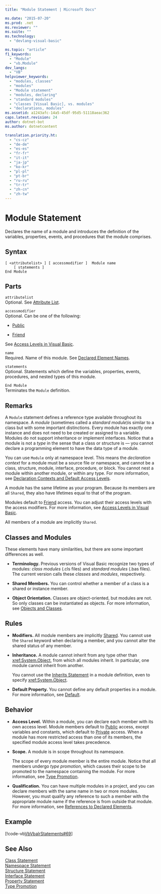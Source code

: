 ```yaml
---
title: "Module Statement | Microsoft Docs"

ms.date: "2015-07-20"
ms.prod: .net
ms.reviewer: ""
ms.suite: ""
ms.technology: 
  - "devlang-visual-basic"

ms.topic: "article"
f1_keywords: 
  - "Module"
  - "vb.Module"
dev_langs: 
  - "VB"
helpviewer_keywords: 
  - "modules, classes"
  - "modules"
  - "Module statement"
  - "modules, declaring"
  - "standard modules"
  - "classes [Visual Basic], vs. modules"
  - "declarations, modules"
ms.assetid: a1243afc-14a5-45df-95d5-51118aeac362
caps.latest.revision: 24
author: dotnet-bot
ms.author: dotnetcontent

translation.priority.ht: 
  - "cs-cz"
  - "de-de"
  - "es-es"
  - "fr-fr"
  - "it-it"
  - "ja-jp"
  - "ko-kr"
  - "pl-pl"
  - "pt-br"
  - "ru-ru"
  - "tr-tr"
  - "zh-cn"
  - "zh-tw"
---
```

# Module Statement
Declares the name of a module and introduces the definition of the variables, properties, events, and procedures that the module comprises.  
  
## Syntax  
  
```  
[ <attributelist> ] [ accessmodifier ]  Module name  
    [ statements ]  
End Module  
```  
  
## Parts  
 `attributelist`  
 Optional. See [Attribute List](../../../visual-basic/language-reference/statements/attribute-list.md).  
  
 `accessmodifier`  
 Optional. Can be one of the following:  
  
-   [Public](../../../visual-basic/language-reference/modifiers/public.md)  
  
-   [Friend](../../../visual-basic/language-reference/modifiers/friend.md)  
  
 See [Access Levels in Visual Basic](../../../visual-basic/programming-guide/language-features/declared-elements/access-levels.md).  
  
 `name`  
 Required. Name of this module. See [Declared Element Names](../../../visual-basic/programming-guide/language-features/declared-elements/declared-element-names.md).  
  
 `statements`  
 Optional. Statements which define the variables, properties, events, procedures, and nested types of this module.  
  
 `End Module`  
 Terminates the `Module` definition.  
  
## Remarks  
 A `Module` statement defines a reference type available throughout its namespace. A *module* (sometimes called a *standard module*)is similar to a class but with some important distinctions. Every module has exactly one instance and does not need to be created or assigned to a variable. Modules do not support inheritance or implement interfaces. Notice that a module is not a *type* in the sense that a class or structure is — you cannot declare a programming element to have the data type of a module.  
  
 You can use `Module` only at namespace level. This means the *declaration context* for a module must be a source file or namespace, and cannot be a class, structure, module, interface, procedure, or block. You cannot nest a module within another module, or within any type. For more information, see [Declaration Contexts and Default Access Levels](../../../visual-basic/language-reference/statements/declaration-contexts-and-default-access-levels.md).  
  
 A module has the same lifetime as your program. Because its members are all `Shared`, they also have lifetimes equal to that of the program.  
  
 Modules default to [Friend](../../../visual-basic/language-reference/modifiers/friend.md) access. You can adjust their access levels with the access modifiers. For more information, see [Access Levels in Visual Basic](../../../visual-basic/programming-guide/language-features/declared-elements/access-levels.md).  
  
 All members of a module are implicitly `Shared`.  
  
## Classes and Modules  
 These elements have many similarities, but there are some important differences as well.  
  
-   **Terminology.** Previous versions of Visual Basic recognize two types of modules: *class modules* (.cls files) and *standard modules* (.bas files). The current version calls these *classes* and *modules*, respectively.  
  
-   **Shared Members.** You can control whether a member of a class is a shared or instance member.  
  
-   **Object Orientation.** Classes are object-oriented, but modules are not. So only classes can be instantiated as objects. For more information, see [Objects and Classes](../../../visual-basic/programming-guide/language-features/objects-and-classes/index.md).  
  
## Rules  
  
-   **Modifiers.** All module members are implicitly [Shared](../../../visual-basic/language-reference/modifiers/shared.md). You cannot use the `Shared` keyword when declaring a member, and you cannot alter the shared status of any member.  
  
-   **Inheritance.** A module cannot inherit from any type other than <xref:System.Object>, from which all modules inherit. In particular, one module cannot inherit from another.  
  
     You cannot use the [Inherits Statement](../../../visual-basic/language-reference/statements/inherits-statement.md) in a module definition, even to specify <xref:System.Object>.  
  
-   **Default Property.** You cannot define any default properties in a module. For more information, see [Default](../../../visual-basic/language-reference/modifiers/default.md).  
  
## Behavior  
  
-   **Access Level.** Within a module, you can declare each member with its own access level. Module members default to [Public](../../../visual-basic/language-reference/modifiers/public.md) access, except variables and constants, which default to [Private](../../../visual-basic/language-reference/modifiers/private.md) access. When a module has more restricted access than one of its members, the specified module access level takes precedence.  
  
-   **Scope.** A module is in scope throughout its namespace.  
  
     The scope of every module member is the entire module. Notice that all members undergo *type promotion*, which causes their scope to be promoted to the namespace containing the module. For more information, see [Type Promotion](../../../visual-basic/programming-guide/language-features/declared-elements/type-promotion.md).  
  
-   **Qualification.** You can have multiple modules in a project, and you can declare members with the same name in two or more modules. However, you must qualify any reference to such a member with the appropriate module name if the reference is from outside that module. For more information, see [References to Declared Elements](../../../visual-basic/programming-guide/language-features/declared-elements/references-to-declared-elements.md).  
  
## Example  
 [!code-vb[VbVbalrStatements#69](../../../visual-basic/language-reference/error-messages/codesnippet/VisualBasic/module-statement_1.vb)]  
  
## See Also  
 [Class Statement](../../../visual-basic/language-reference/statements/class-statement.md)   
 [Namespace Statement](../../../visual-basic/language-reference/statements/namespace-statement.md)   
 [Structure Statement](../../../visual-basic/language-reference/statements/structure-statement.md)   
 [Interface Statement](../../../visual-basic/language-reference/statements/interface-statement.md)   
 [Property Statement](../../../visual-basic/language-reference/statements/property-statement.md)   
 [Type Promotion](../../../visual-basic/programming-guide/language-features/declared-elements/type-promotion.md)